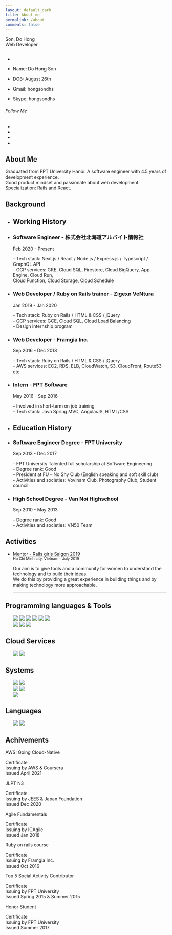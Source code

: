 ```yaml
---
layout: default_dark
title: About me
permalink: /about
comments: false
---
```


<div class="row justify-content-between about-me">
  <div class="col-lg-3 col-md-4 col-sm-12 order-md-12">
    <div class="sticky-top sticky-top-20">
      <div class="profile">
        <div class="profile-name">
          <span class="name">Son, Do Hong</span><br>
          <span class="job">Web Developer</span>
        </div>
        <figure class="profile-image">
          <img src="assets/images/profile.jpg" alt="">
        </figure>
        <ul class="profile-information">
          <li></li>
          <li>
            <p><span>Name:</span> Do Hong Son</p>
          </li>
          <li>
            <p><span>DOB:</span> August 26th</p>
          </li>
          <li>
            <p><span>Gmail:</span> hongsondhs</p>
          </li>
          <li>
            <p><span>Skype:</span> hongsondhs</p>
          </li>
        </ul>
        <div class="col-md-12 text-center">
          <h6 class="title">Follow Me</h6>
          <ul class="social-links circle">
            <li class="facebook"><a href="https://www.facebook.com/sondh5" target="social_window" title="facebook"> <i class="fa fa-facebook"></i></a></li>
            <li class="github"><a href="https://github.com/sondh5" target="social_window" title="github"> <i class="fa fa-github"></i></a></li>
            <li class="linkedin"><a href="https://www.linkedin.com/in/sondh5/" target="social_window" title="linkedin"> <i class="fa fa-linkedin"></i></a></li>
            <li class="pixieset"><a href="https://sondh5.pixieset.com/" target="social_window" title="pixieset"> <i class="fa fa-camera"></i></a></li>
          </ul>
        </div>
        <!-- <div class="col-md-12">
          <form method="get" action="{{ site.baseurl }}/public/CV_DOHONGSON.pdf" target="_blank">
            <button type="submit" class="btn site-btn icon">Download CV<i class="fa fa-download" aria-hidden="true"></i></button>
          </form>
          </div> -->
      </div>
    </div>
  </div>
  <div class="col-lg-9 col-md-8 col-sm-12 order-md-1 pr-3">
    <div class="row">
      <div class="col-md-12">
        <div id="content" class="panel-container">
          <!-- Home Page
            ================================================== -->
          <div id="resume" style="display: block;" class="active">
            <div class="row">
              <section class="about-me line col-md-12 padding_30">
                <div class="section-title"><span></span>
                  <h2>About Me</h2>
                </div>
                <div class="row">
                  <div class="col-md-12">
                    <p>
                      Graduated from FPT University Hanoi. A software engineer with 4.5 years of development experience.<br>
                      Good product mindset and passionate about web development. Specialization: Rails and React.
                    </p>
                  </div>
                </div>
              </section>
            </div>
            <div class="row">
              <section class="education">
                <div class="section-title">
                  <span></span>
                  <h2>Background</h2>
                </div>
                <div class="row">
                  <!-- Working History -->
                  <div class="working-history col-md-12 padding_15">
                    <ul class="timeline col-md-12">
                      <li>
                        <i class="fa fa-suitcase" aria-hidden="true"></i>
                        <h2 class="timeline-title">Working History</h2>
                      </li>
                      <!-- a work -->
                      <li>
                        <h3 class="line-title">Software Engineer - 株式会社北海道アルバイト情報社</h3>
                        <span>Feb 2020 - Present</span>
                        <p class="little-text">
                          - Tech stack: Next.js / React / Node.js / Express.js / Typescript / GraphQL API<br>
                          - GCP services: GKE, Cloud SQL, Firestore, Cloud BigQuery, App Engine, Cloud Run,<br> Cloud Function, Cloud Storage, Cloud Schedule
                        </p>
                      </li>
                      <!-- a work -->
                      <li>
                        <h3 class="line-title">Web Developer / Ruby on Rails trainer - Zigexn VeNtura</h3>
                        <span>Jan 2019 - Jan 2020</span>
                        <p class="little-text">
                          - Tech stack: Ruby on Rails / HTML & CSS / jQuery<br>
                          - GCP services: GCE, Cloud SQL, Cloud Load Balancing<br>
                          - Design internship program
                        </p>
                      </li>
                      <!-- a work -->
                      <li>
                        <h3 class="line-title">Web Developer - Framgia Inc.</h3>
                        <span>Sep 2016 - Dec 2018</span>
                        <p class="little-text">
                          - Tech stack: Ruby on Rails / HTML & CSS / jQuery<br>
                          - AWS services: EC2, RDS, ELB, CloudWatch, S3, CloudFront, Route53 etc
                        </p>
                      </li>
                      <li>
                        <h3 class="line-title">Intern - FPT Software</h3>
                        <span>May 2016 - Sep 2016</span>
                        <p class="little-text">
                          - Involved in short-term on job training<br>
                          - Tech stack: Java Spring MVC, AngularJS, HTML/CSS<br>
                        </p>
                      </li>
                    </ul>
                  </div>
                  <!-- Education History -->
                  <div class="education-history col-md-12 padding_15">
                    <ul class="timeline col-md-12 top_30">
                      <li>
                        <i class="fa fa-graduation-cap" aria-hidden="true"></i>
                        <h2 class="timeline-title">Education History</h2>
                      </li>
                      <!-- a work -->
                      <li>
                        <h3 class="line-title">Software Engineer Degree - FPT University</h3>
                        <span>Sep 2013 - Dec 2017</span>
                        <p class="little-text">
                          - FPT University Talented full scholarship at Software Engineering<br>
                          - Degree rank: Good<br>
                          - President at FU – No Shy Club (English speaking and soft skill club)<br>
                          - Activities and societies: Vovinam Club, Photography Club, Student council<br>
                        </p>
                      </li>
                      <!-- a work -->
                      <li>
                        <h3 class="line-title">High School Degree - Van Noi Highschool</h3>
                        <span>Sep 2010 - May 2013</span>
                        <p class="little-text">
                          - Degree rank: Good<br>
                          - Activities and societies: VN50 Team<br>
                        </p>
                      </li>
                    </ul>
                  </div>
                </div>
              </section>
            </div>
            <div class="row">
              <section class="events col-md-12">
                <div class="section-title"><span></span>
                  <h2>Activities</h2>
                </div>
                <ul>
                  <!-- a event -->
                  <li>
                    <div class="event-content">
                      <a href="http://railsgirls.com/saigon-2019.html" target="_blank">
                        Mentor - Rails girls Saigon 2019
                      </a>
                    </div>
                    <small><span>Ho Chi Minh city, Vietnam</span> - July 2019</small>
                    <p class="little-text">
                      Our aim is to give tools and a community for women to understand the technology and to build their ideas.<br> We do this by providing a great experience in building things and by making technology more approachable.
                    </p>
                    <hr>
                  </li>
                </ul>
              </section>
            </div>
            <!-- Skills Section -->
            <div class="row skills">
              <section class="design-skills col-md-6">
                <div class="section-title">
                  <span></span>
                  <h2>Programming languages & Tools</h2>
                </div>
                <ul class="skill-list">
                  <img src="https://img.shields.io/badge/Ruby-029A83?style=for-the-badge&logo=ruby&logoColor=white"/>
                  <img src="https://img.shields.io/badge/Rails-029A83?style=for-the-badge&logo=ruby-on-rails&logoColor=white"/>
                  <img src="https://img.shields.io/badge/HTML-029A83?style=for-the-badge&logo=html5&logoColor=white"/>
                  <img src="https://img.shields.io/badge/CSS-029A83?&style=for-the-badge&logo=css3&logoColor=white"/>
                  <img src="https://img.shields.io/badge/JavaScript-029A83?style=for-the-badge&logo=javascript&logoColor=white"/>
                  <img src="https://img.shields.io/badge/graphql-029A83?style=for-the-badge&logo=graphql&logoColor=white"/>
                  <br/>
                  <img src="https://img.shields.io/badge/Node.js-029A83?style=for-the-badge&logo=node.js&logoColor=white"/>
                  <img src="https://img.shields.io/badge/React-029A83?style=for-the-badge&logo=react&logoColor=white"/>
                  <img src="https://img.shields.io/badge/next.js-029A83?style=for-the-badge&logo=next.js&logoColor=white"/>
                </ul>
                <div class="section-title">
                  <span></span>
                  <h2>Cloud Services</h2>
                </div>
                <ul class="skill-list">
                  <img src="https://img.shields.io/badge/Amazon_AWS-029A83?style=for-the-badge&logo=amazon-aws&logoColor=white"/>
                  <img src="https://img.shields.io/badge/Google_Cloud-029A83?style=for-the-badge&logo=google-cloud&logoColor=white"/>
                </ul>
              </section>
              <section class="code-skills col-md-6 ">
                <div class="section-title">
                  <span></span>
                  <h2>Systems</h2>
                </div>
                <ul class="list-icons">
                  <img src="https://img.shields.io/badge/MySQL-029A83?style=for-the-badge&logo=mysql&logoColor=white"/>
                  <img src="https://img.shields.io/badge/PostgreSQL-029A83?style=for-the-badge&logo=postgresql&logoColor=white"/>
                  <br/>
                  <img src="https://img.shields.io/badge/Docker-029A83?style=for-the-badge&logo=docker&logoColor=white"/>
                  <img src="https://img.shields.io/badge/Kubernetes-029A83?style=for-the-badge&logo=Kubernetes&logoColor=white"/><br>
                  <img src="https://img.shields.io/badge/Linux-029A83?style=for-the-badge&logo=linux&logoColor=white" />
                </ul>
                <div class="section-title">
                  <span></span>
                  <h2>Languages</h2>
                </div>
                <ul class="list-icons">
                  <img src="https://img.shields.io/badge/english-029A83?style=for-the-badge&logo=google-translate&logoColor=white"/>
                  <img src="https://img.shields.io/badge/japanese-029A83?style=for-the-badge&logo=google-translate&logoColor=white"/>
                </ul>
              </section>
            </div>
            <!-- My Services Section -->
            <div class="row">
              <section class="services line graybg col-md-12 padding_50 padbot_50">
                <div class="section-title">
                  <span></span>
                  <h2>Achivements</h2>
                </div>
                <div class="row">
                  <!-- a service -->
                  <div class="col-md-6 col-sm-6 col-xs-12 pb-3">
                    <div class="service row m_0">
                      <div class="icon col-md-3 p_0">
                        <i class="flaticon-approve"></i>
                      </div>
                      <div class="col-md-9 p_0">
                        <span class="title">AWS: Going Cloud-Native</span>
                        <p class="little-text">
                          Certificate<br>
                          Issuing by AWS & Coursera<br>
                          Issued April 2021
                        </p>
                      </div>
                    </div>
                  </div>
                  <!-- a service -->
                  <div class="col-md-6 col-sm-6 col-xs-12 pb-3">
                    <div class="service row m_0">
                      <div class="icon col-md-3 p_0">
                        <i class="flaticon-approve"></i>
                      </div>
                      <div class="col-md-9 p_0">
                        <span class="title">JLPT N3</span>
                        <p class="little-text">
                          Certificate<br>
                          Issuing by JEES & Japan Foundation<br>
                          Issued Dec 2020
                        </p>
                      </div>
                    </div>
                  </div>
                  <!-- a service -->
                  <div class="col-md-6 col-sm-6 col-xs-12 pb-3">
                    <div class="service row m_0">
                      <div class="icon col-md-3 p_0">
                        <i class="flaticon-analysis"></i>
                      </div>
                      <div class="col-md-9 p_0">
                        <span class="title">Agile Fundamentals</span>
                        <p class="little-text">
                          Certificate<br>
                          Issuing by ICAgile<br>
                          Issued Jan 2018
                        </p>
                      </div>
                    </div>
                  </div>
                  <!-- a service -->
                  <div class="col-md-6 col-sm-6 col-xs-12 pb-3">
                    <div class="service row m_0">
                      <div class="icon col-md-3 p_0">
                        <i class="flaticon-html"></i>
                      </div>
                      <div class="col-md-9 p_0">
                        <span class="title">Ruby on rails course</span>
                        <p class="little-text">
                          Certificate<br>
                          Issuing by Framgia Inc.<br>
                          Issued Oct 2016
                        </p>
                      </div>
                    </div>
                  </div>
                  <!-- a service -->
                  <div class="col-md-6 col-sm-6 col-xs-12 pb-3">
                    <div class="service row m_0">
                      <div class="icon col-md-3 p_0">
                        <i class="flaticon-competition"></i>
                      </div>
                      <div class="col-md-9 p_0">
                        <span class="title">Top 5 Social Activity Contributor</span>
                        <p class="little-text">
                          Certificate<br>
                          Issuing by FPT University<br>
                          Issued Spring 2015 & Summer 2015<br>
                        </p>
                      </div>
                    </div>
                  </div>
                  <!-- a service -->
                  <div class="col-md-6 col-sm-6 col-xs-12 pb-3">
                    <div class="service row m_0">
                      <div class="icon col-md-3 p_0">
                        <i class="flaticon-security"></i>
                      </div>
                      <div class="col-md-9 p_0">
                        <span class="title">Honor Student</span>
                        <p class="little-text">
                          Certificate<br>
                          Issuing by FPT University<br>
                          Issued Summer 2017
                        </p>
                      </div>
                    </div>
                  </div>
                </div>
              </section>
            </div>
          </div>
        </div>
      </div>
    </div>
  </div>
</div>
